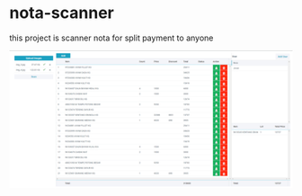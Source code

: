 # nota-scanner
this project is scanner nota for split payment to anyone

![alt text](https://github.com/renaldyresa/nota-scanner/blob/main/nota_scanner.png)
